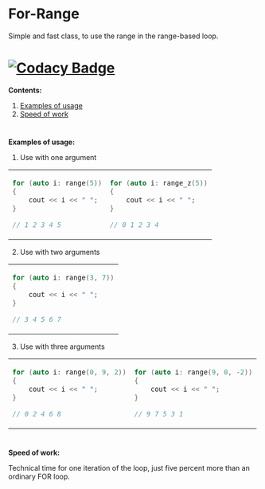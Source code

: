 # For-Range
Simple and fast class, to use the range in the range-based loop.
 
# [![Codacy Badge](https://api.codacy.com/project/badge/Grade/351a0ed3a1674d098d4b982f3695eaf9)](https://www.codacy.com/app/yeswell/For-Range?utm_source=github.com&amp;utm_medium=referral&amp;utm_content=yeswell/For-Range&amp;utm_campaign=Badge_Grade)

**Contents:**
1. [Examples of usage](#example)
2. [Speed of work](#speed)
#
<a name="example"> **Examples of usage:** </a>

1. Use with one argument
<table>
<tr>
<td>
    
```cpp
for (auto i: range(5))
{
    cout << i << " ";
}

// 1 2 3 4 5
```

</td>    
<td>
    
```cpp
for (auto i: range_z(5))
{
    cout << i << " ";
}

// 0 1 2 3 4
```

</td>
</tr>
</table>

2. Use with two arguments

<table>
<tr>
<td>
    
```cpp
for (auto i: range(3, 7))
{
    cout << i << " ";
}

// 3 4 5 6 7
```

</td>
</tr>
</table>

3. Use with three arguments

<table>
<tr>
<td>    
    
```cpp
for (auto i: range(0, 9, 2))
{
    cout << i << " ";
}

// 0 2 4 6 8
```

</td>    
<td>

```cpp
for (auto i: range(9, 0, -2))
{
    cout << i << " ";
}

// 9 7 5 3 1
```

</td>
</tr>
</table>

#
<a name="speed"> **Speed of work:** </a>

Technical time for one iteration of the loop, just five percent more than an ordinary FOR loop.
